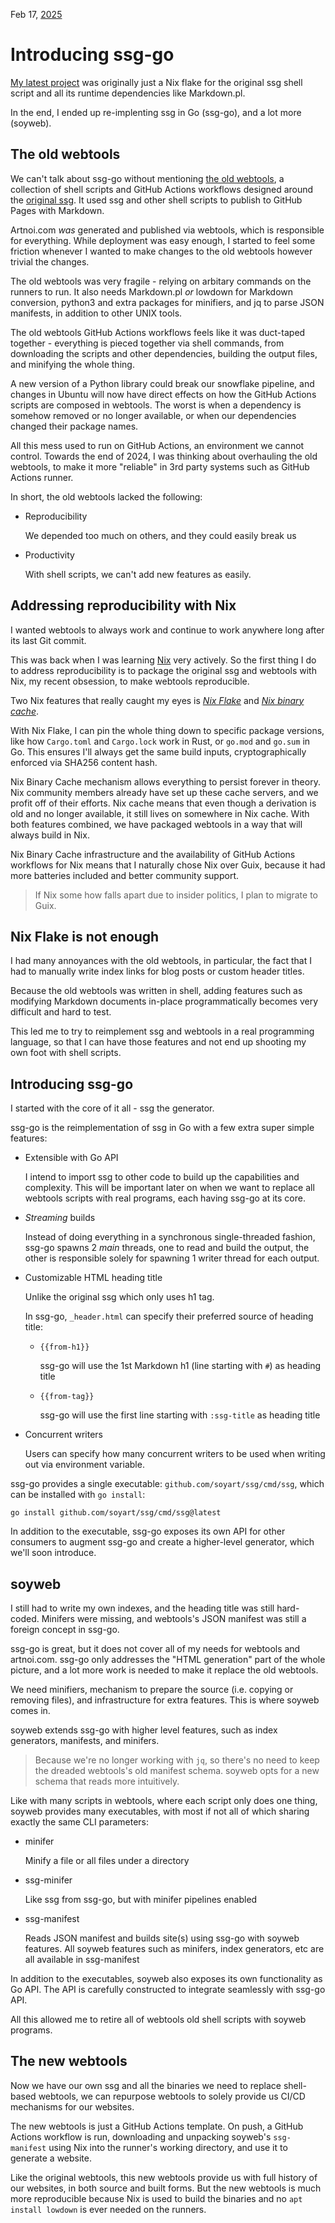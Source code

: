 Feb 17, [2025](/blog/2025/)

# Introducing ssg-go

[My latest project](https://github.com/soyart/ssg) was originally just a Nix flake
for the original ssg shell script and all its runtime dependencies like Markdown.pl.

In the end, I ended up re-implenting ssg in Go (ssg-go), and a lot more (soyweb).

## The old webtools

We can't talk about ssg-go without mentioning [the old webtools](https://github.com/soyart/webtools/tree/93a36eef25f8ebf294cae0a3cb329c495d015261),
a collection of shell scripts and GitHub Actions workflows designed around the
[original ssg](https://romanzolotarev.com/ssg.html). It used ssg and other shell
scripts to publish to GitHub Pages with Markdown.

Artnoi.com *was* generated and published via webtools, which is responsible for everything.
While deployment was easy enough, I started to feel some friction whenever I wanted to make
changes to the old webtools however trivial the changes.

The old webtools was very fragile - relying on arbitary commands on the runners to run.
It also needs Markdown.pl *or* lowdown for Markdown conversion, python3 and extra packages
for minifiers, and jq to parse JSON manifests, in addition to other UNIX tools.

The old webtools GitHub Actions workflows feels like it was duct-taped together -
everything is pieced together via shell commands, from downloading the scripts and
other dependencies, building the output files, and minifying the whole thing.

A new version of a Python library could break our snowflake pipeline,
and changes in Ubuntu will now have direct effects on how the GitHub Actions scripts
are composed in webtools. The worst is when a dependency is somehow removed or no longer available,
or when our dependencies changed their package names.

All this mess used to run on GitHub Actions, an environment we cannot control.
Towards the end of 2024, I was thinking about overhauling the old webtools,
to make it more "reliable" in 3rd party systems such as GitHub Actions runner.

In short, the old webtools lacked the following:

- Reproducibility

    We depended too much on others, and they could easily break us

- Productivity

    With shell scripts, we can't add new features as easily.

## Addressing reproducibility with Nix

I wanted webtools to always work and continue to work anywhere long after its last Git commit.

This was back when I was learning [Nix](https://nixos.org) very actively.
So the first thing I do to address reproducibility is to package the original ssg and webtools with Nix,
my recent obsession, to make webtools reproducible.

Two Nix features that really caught my eyes is [*Nix Flake*](https://nixos.wiki/wiki/Flakes)
and [*Nix binary cache*](https://nixos.wiki/wiki/Binary_Cache).

With Nix Flake, I can pin the whole thing down to specific package versions,
like how `Cargo.toml` and `Cargo.lock` work in Rust, or `go.mod` and `go.sum` in Go.
This ensures I'll always get the same build inputs, cryptographically enforced via
SHA256 content hash.

Nix Binary Cache mechanism allows everything to persist forever in theory.
Nix community members already have set up these cache servers, and we profit off of their efforts.
Nix cache means that even though a derivation is old and no longer available,
it still lives on somewhere in Nix cache. With both features combined, we have packaged webtools
in a way that will always build in Nix.

Nix Binary Cache infrastructure and the availability of GitHub Actions workflows for Nix means that
I naturally chose Nix over Guix, because it had more batteries included and better community support.

> If Nix some how falls apart due to insider politics, I plan to migrate to Guix.

## Nix Flake is not enough

I had many annoyances with the old webtools, in particular, the fact that I had to
manually write index links for blog posts or custom header titles.

Because the old webtools was written in shell, adding features such as modifying
Markdown documents in-place programmatically becomes very difficult and hard to test.

This led me to try to reimplement ssg and webtools in a real programming language,
so that I can have those features and not end up shooting my own foot with shell scripts.

## Introducing ssg-go

I started with the core of it all - ssg the generator.

ssg-go is the reimplementation of ssg in Go with a few extra super simple features:

- Extensible with Go API

    I intend to import ssg to other code to build up the capabilities and complexity.
    This will be important later on when we want to replace all webtools scripts with
    real programs, each having ssg-go at its core.

- *Streaming* builds

    Instead of doing everything in a synchronous single-threaded fashion,
    ssg-go spawns 2 *main* threads, one to read and build the output,
    the other is responsible solely for spawning 1 writer thread for each output.

- Customizable HTML heading title

    Unlike the original ssg which only uses h1 tag.

    In ssg-go, `_header.html` can specify their preferred source of heading title:

    - `{{from-h1}}`

        ssg-go will use the 1st Markdown h1 (line starting with `#`) as heading title

    - `{{from-tag}}`

        ssg-go will use the first line starting with `:ssg-title` as heading title

- Concurrent writers

    Users can specify how many concurrent writers to be used when writing out
    via environment variable.

ssg-go provides a single executable: `github.com/soyart/ssg/cmd/ssg`,
which can be installed with `go install`:

```shell
go install github.com/soyart/ssg/cmd/ssg@latest
```

In addition to the executable, ssg-go exposes its own API for other consumers to augment
ssg-go and create a higher-level generator, which we'll soon introduce.

## soyweb

I still had to write my own indexes, and the heading title was still hard-coded.
Minifers were missing, and webtools's JSON manifest was still a foreign concept in ssg-go.

ssg-go is great, but it does not cover all of my needs for webtools and artnoi.com.
ssg-go only addresses the "HTML generation" part of the whole picture, and a lot more
work is needed to make it replace the old webtools.

We need minifiers, mechanism to prepare the source (i.e. copying or removing files),
and infrastructure for extra features. This is where soyweb comes in.

soyweb extends ssg-go with higher level features, such as index generators, manifests,
and minifers.

> Because we're no longer working with `jq`, so there's no need to keep the dreaded
> webtools's old manifest schema. soyweb opts for a new schema that reads more intuitively.

Like with many scripts in webtools, where each script only does one thing,
soyweb provides many executables, with most if not all of which sharing exactly
the same CLI parameters:

- minifer

    Minify a file or all files under a directory

- ssg-minifer

    Like ssg from ssg-go, but with minifer pipelines enabled

- ssg-manifest

    Reads JSON manifest and builds site(s) using ssg-go with soyweb features.
    All soyweb features such as minifers, index generators, etc are all available
    in ssg-manifest

In addition to the executables, soyweb also exposes its own functionality as Go API.
The API is carefully constructed to integrate seamlessly with ssg-go API.

All this allowed me to retire all of webtools old shell scripts with soyweb programs.

## The new webtools

Now we have our own ssg and all the binaries we need to replace shell-based webtools,
we can repurpose webtools to solely provide us CI/CD mechanisms for our websites.

The new webtools is just a GitHub Actions template. On push, a GitHub Actions workflow
is run, downloading and unpacking soyweb's `ssg-manifest` using Nix into the runner's
working directory, and use it to generate a website.

Like the original webtools, this new webtools provide us with full history of our websites,
in both source and built forms. But the new webtools is much more reproducible because Nix
is used to build the binaries and no `apt install lowdown` is ever needed on the runners.
